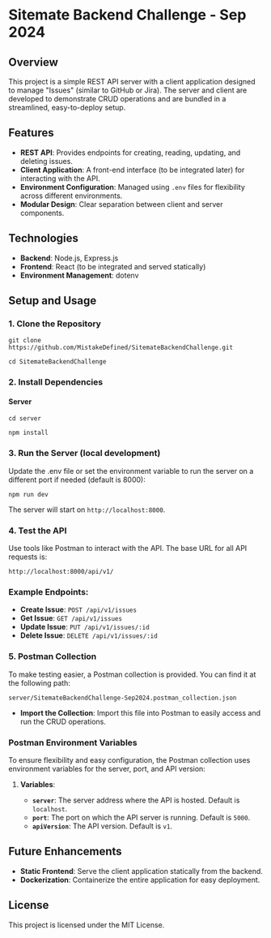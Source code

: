 # Sitemate Backend Challenge - Sep 2024

## Overview

This project is a simple REST API server with a client application designed to manage "Issues" (similar to GitHub or Jira). The server and client are developed to demonstrate CRUD operations and are bundled in a streamlined, easy-to-deploy setup.

## Features

- **REST API**: Provides endpoints for creating, reading, updating, and deleting issues.
- **Client Application**: A front-end interface (to be integrated later) for interacting with the API.
- **Environment Configuration**: Managed using `.env` files for flexibility across different environments.
- **Modular Design**: Clear separation between client and server components.

## Technologies

- **Backend**: Node.js, Express.js
- **Frontend**: React (to be integrated and served statically)
- **Environment Management**: dotenv

## Setup and Usage

### 1. Clone the Repository

```
git clone https://github.com/MistakeDefined/SitemateBackendChallenge.git

cd SitemateBackendChallenge
```

### 2. Install Dependencies

#### Server

```
cd server

npm install
```

### 3. Run the Server (local development)

Update the .env file or set the environment variable to run the server on a different port if needed (default is 8000):

`npm run dev`

The server will start on `http://localhost:8000`.

### 4. Test the API

Use tools like Postman to interact with the API. The base URL for all API requests is:

`http://localhost:8000/api/v1/`

### Example Endpoints:

- **Create Issue**: `POST /api/v1/issues`
- **Get Issue**: `GET /api/v1/issues`
- **Update Issue**: `PUT /api/v1/issues/:id`
- **Delete Issue**: `DELETE /api/v1/issues/:id`

### 5. Postman Collection

To make testing easier, a Postman collection is provided. You can find it at the following path:

`server/SitemateBackendChallenge-Sep2024.postman_collection.json`

- **Import the Collection**: Import this file into Postman to easily access and run the CRUD operations.

### Postman Environment Variables

To ensure flexibility and easy configuration, the Postman collection uses environment variables for the server, port, and API version:

1.  **Variables**:

    - **`server`**: The server address where the API is hosted. Default is `localhost`.
    - **`port`**: The port on which the API server is running. Default is `5000`.
    - **`apiVersion`**: The API version. Default is `v1`.

## Future Enhancements

- **Static Frontend**: Serve the client application statically from the backend.
- **Dockerization**: Containerize the entire application for easy deployment.

## License

This project is licensed under the MIT License.

